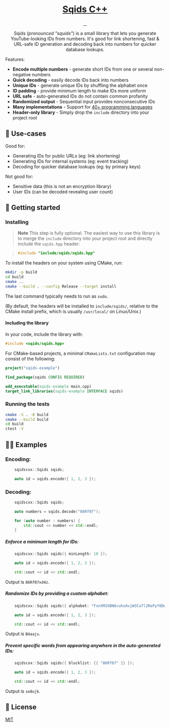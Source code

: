 <a href="https://sqids.org/cpp">
  <h1 align="center">Sqids C++</h1>
</a>

<p align="center">
  <a href="https://github.com/sqids/sqids-cpp/actions/workflows/cmake.yml">
    <img alt="" src="https://github.com/sqids/sqids-cpp/actions/workflows/cmake.yml/badge.svg" />
  </a>
  <a href="https://opensource.org/licenses/MIT">
    <img alt="" src="https://img.shields.io/badge/license-MIT-yellow.svg" />
  </a>
  <a href="https://isocpp.org">
    <img alt="" src="https://img.shields.io/badge/language-C%2B%2B11-blue.svg" />
  </a>
  <a href="https://cmake.org/">
    <img alt="" src="https://img.shields.io/badge/build-CMake-orange" />
  </a>
</p>

<p align="center">
  Sqids (<em>pronounced "squids"</em>) is a small library that lets you generate YouTube-looking IDs from numbers. It's good for link shortening, fast & URL-safe ID generation and decoding back into numbers for quicker database lookups.
</p>

Features:

- **Encode multiple numbers** - generate short IDs from one or several non-negative numbers
- **Quick decoding** - easily decode IDs back into numbers
- **Unique IDs** - generate unique IDs by shuffling the alphabet once
- **ID padding** - provide minimum length to make IDs more uniform
- **URL safe** - auto-generated IDs do not contain common profanity
- **Randomized output** - Sequential input provides nonconsecutive IDs
- **Many implementations** - Support for [40+ programming languages](https://sqids.org/)
- **Header-only library** - Simply drop the `include` directory into your project root

## 🧰 Use-cases

Good for:

- Generating IDs for public URLs (eg: link shortening)
- Generating IDs for internal systems (eg: event tracking)
- Decoding for quicker database lookups (eg: by primary keys)

Not good for:

- Sensitive data (this is not an encryption library)
- User IDs (can be decoded revealing user count)

## 🚀 Getting started

### Installing

> **Note**
> This step is fully optional. The easiest way to use this library is to merge the `include` directory into your project root and directly include the `sqids.hpp` header:

> ```cpp
> #include "include/sqids/sqids.hpp"
> ```

To install the headers on your system using CMake, run:

```bash
mkdir -p build
cd build
cmake ..
cmake --build . --config Release --target install
```

The last command typically needs to run as `sudo`.

(By default, the headers will be installed to `include/sqids/`, relative to the CMake install prefix, which is usually `/usr/local/` on Linux/Unix.) 

#### Including the library

In your code, include the library with:

```cpp
#include <sqids/sqids.hpp>
```

For CMake-based projects, a minimal `CMakeLists.txt` configuration may consist of the following:

```cmake
project("sqids-example")

find_package(sqids CONFIG REQUIRED)

add_executable(sqids-example main.cpp)
target_link_libraries(sqids-example INTERFACE sqids)
```

### Running the tests

```bash
cmake -S . -B build 
cmake --build build
cd build 
ctest -V
```

## 👩‍💻 Examples

### Encoding:

```cpp
    sqidscxx::Sqids sqids;

    auto id = sqids.encode({ 1, 2, 3 });
```

### Decoding:

```cpp
    sqidscxx::Sqids sqids;

    auto numbers = sqids.decode("86Rf07");

    for (auto number : numbers) {
        std::cout << number << std::endl;
    }
```

##### Enforce a *minimum* length for IDs:

```cpp
    sqidscxx::Sqids sqids({ minLength: 10 });

    auto id = sqids.encode({ 1, 2, 3 });

    std::cout << id << std::endl;
```

Output is `86Rf07xd4z`.

##### Randomize IDs by providing a custom alphabet:

```cpp
    sqidscxx::Sqids sqids({ alphabet: "FxnXM1kBN6cuhsAvjW3Co7l2RePyY8DwaU04Tzt9fHQrqSVKdpimLGIJOgb5ZE" });

    auto id = sqids.encode({ 1, 2, 3 });

    std::cout << id << std::endl;
```

Output is `B4aajs`.

##### Prevent specific words from appearing anywhere in the auto-generated IDs:

```cpp
    sqidscxx::Sqids sqids({ blocklist: {{ "86Rf07" }} });

    auto id = sqids.encode({ 1, 2, 3 });

    std::cout << id << std::endl;
```

Output is `se8ojk`.

## 📝 License

[MIT](LICENSE)
